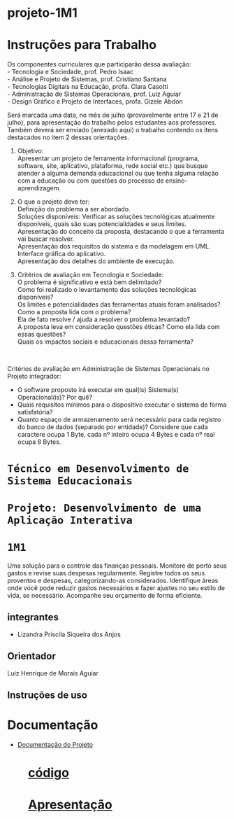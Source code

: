 # projeto-1M1

<h1>Instruções para Trabalho</h1>
<p>
Os componentes curriculares que participarão dessa avaliação:<br>
- Tecnologia e Sociedade, prof. Pedro Isaac<br>
- Análise e Projeto de Sistemas, prof. Cristiano Santana<br>
- Tecnologias Digitais na Educação, profa. Clara Casotti<br>
- Administração de Sistemas Operacionais, prof. Luiz Aguiar<br>
- Design Gráfico e Projeto de Interfaces, profa. Gizele Abdon<br>
  
Será marcada uma data, no mês de julho (provavelmente entre 17 e 21 de julho), para apresentação do trabalho pelos estudantes aos professores. Também deverá ser enviado (anexado aqui) o trabalho contendo os itens destacados no item 2 dessas orientações.

1. Objetivo:<br>
Apresentar um projeto de ferramenta informacional (programa, software, site, aplicativo, plataforma, rede social etc.) que busque atender a alguma demanda educacional ou que tenha alguma relação com a educação ou com questões do processo de ensino-aprendizagem.

3. O que o projeto deve ter:<br>
Definição do problema a ser abordado.<br>
Soluções disponíveis: Verificar as soluções tecnológicas atualmente disponíveis, quais são suas potencialidades e seus limites.<br>
Apresentação do conceito da proposta, destacando o que a ferramenta vai buscar resolver.<br>
Apresentação dos requisitos do sistema e da modelagem em UML.<br>
Interface gráfica do aplicativo.<br>
Apresentação dos detalhes do ambiente de execução.<br>

4. Critérios de avaliação em Tecnologia e Sociedade:<br>
O problema é significativo e está bem delimitado?<br>
Como foi realizado o levantamento das soluções tecnológicas disponíveis?<br>
Os limites e potencialidades das ferramentas atuais foram analisados?<br>
Como a proposta lida com o problema?<br>
Ela de fato resolve / ajuda a resolver o problema levantado?<br>
A proposta leva em consideração questões éticas? Como ela lida com essas questões?<br>
Quais os impactos sociais e educacionais dessa ferramenta?<br>
</p><br>

<p>
  Critérios de avaliação em Administração de Sistemas Operacionais no Projeto integrador:<br>
  
- O software proposto irá executar em qual(is) Sistema(s) Operacional(is)? Por quê?
- Quais requisitos mínimos para o dispositivo executar o sistema de forma satisfatória?
- Quanto espaço de armazenamento será necessário para cada registro do banco de dados (separado por entidade)? Considere que cada caractere ocupa 1 Byte, cada nº inteiro ocupa 4 Bytes e cada nº real ocupa 8 Bytes.
</p>
  
<h1>
<code>Técnico em Desenvolvimento de Sistema Educacionais</code><br><br>
<code>Projeto: Desenvolvimento de uma Aplicação Interativa</code><br><br>
<code>1M1</code>
</h1>

<p>Uma solução para o controle das finanças pessoais. Monitore de perto seus gastos e revise suas despesas regularmente. Registre todos os seus proventos e despesas, categorizando-as considerados. Identifique áreas onde você pode reduzir gastos necessários e fazer ajustes no seu estilo de vida, se necessário. Acompanhe seu orçamento de forma eficiente.</p>

<h2>integrantes</h2>
<ul>
  <li>Lizandra Priscila Siqueira dos Anjos</li>
</ul>

<h2>Orientador</h2>
<p>Luiz Henrique de Morais Aguiar</p>

<h2>Instruções de uso</h2>

<h1>Documentação</h1>
<ul>
  <li><a href="http://www.waltenomartins.com.br/esof2_projeto_documento_de_sw.pdf">Documentação do Projeto</li>
<ul>
  
<h1>código</h1>

<h1>Apresentação</h1>
